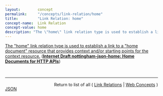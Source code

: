 ```yaml
---
layout:        concept
permalink:     "/concepts/link-relation/home"
title:         "Link Relation: home"
concept-name:  Link Relation
concept-value: home
description: "The \"home\" link relation type is used to establish a link to a \"home document\" resource that provides context and/or starting points for the context resource."
---
```


[The "home" link relation type is used to establish a link to a "home document" resource that provides context and/or starting points for the context resource.](http://tools.ietf.org/html/draft-nottingham-json-home#section-6 "Read documentation for Link Relation &#34;home&#34;") (**[Internet Draft nottingham-json-home: Home Documents for HTTP APIs](/specs/IETF/I-D/nottingham-json-home "This document proposes a &#34;home document&#34; format for non-browser HTTP clients.")**)

<br/>
<hr/>

<p style="float : left"><a href="./home.json" title="JSON representing this particular Web Concept value">JSON</a></p>
<p style="text-align: right">Return to list of all ( <a href="../link-relation/">Link Relations</a> | <a href="../">Web Concepts</a> )</p>
